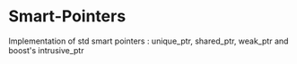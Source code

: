 # Smart-Pointers
Implementation of std smart pointers : unique_ptr, shared_ptr, weak_ptr and boost's intrusive_ptr
